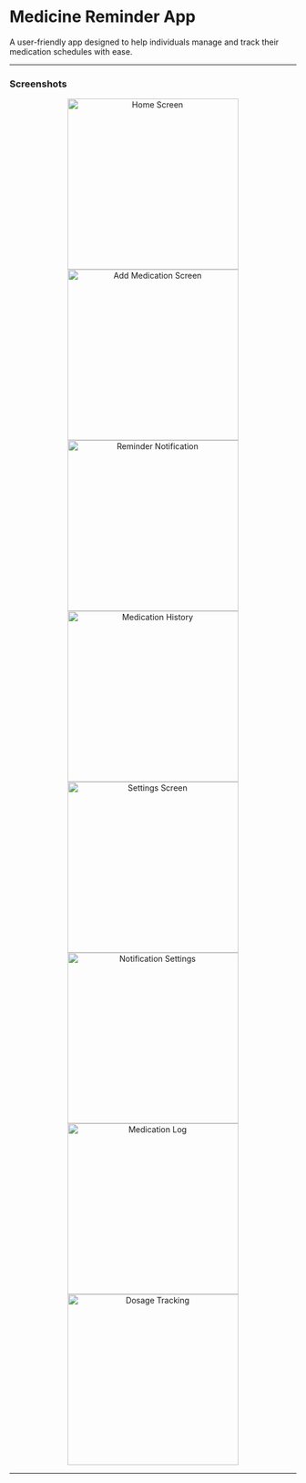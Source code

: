 # Medicine Reminder App

A user-friendly app designed to help individuals manage and track their medication schedules with ease.

---

### Screenshots

<p align="center">
  <img src="https://github.com/user-attachments/assets/192714cc-9655-4f31-9999-c1e7a911bb75" width="300" alt="Home Screen">
  <img src="https://github.com/user-attachments/assets/a59a50ad-8c72-4f47-8b26-de4970f5a004" width="300" alt="Add Medication Screen">
  <img src="https://github.com/user-attachments/assets/e0903b08-3428-4a20-9917-d6cc8b83888e" width="300" alt="Reminder Notification">
  <img src="https://github.com/user-attachments/assets/a48047ea-7651-4806-9456-f56c00b1752e" width="300" alt="Medication History">
  <img src="https://github.com/user-attachments/assets/1e4e14b9-cf4c-4235-90d2-cb869015c49d" width="300" alt="Settings Screen">
  <img src="https://github.com/user-attachments/assets/11cbbcb6-a90d-461c-8370-ecd42f8c735f" width="300" alt="Notification Settings">
  <img src="https://github.com/user-attachments/assets/46a24df4-0bd6-4281-9385-f8466ffcede3" width="300" alt="Medication Log">
  <img src="https://github.com/user-attachments/assets/589e6011-d029-4802-b3bb-e5ea3f49ba34" width="300" alt="Dosage Tracking">
</p> 

---
